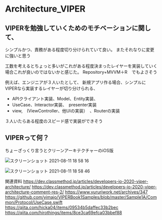 # Architecture_VIPER
## VIPERを勉強していくためのモチベーションに関して、
シンプルかつ、責務がある程度切り分けられていて良い。
またそれなりに変更に強いと思う


工数を考えるとちょっと多いがこれがある程度決まったレイヤーを実装していく場合これが良いのではないかと感じた。
Repository+MVVM＋R　でもよさそう

例えば、エンジニアが３人いたとして、
新規アプリ作る場合、シンプルにVIPERなら実装するレイヤーが切り分けられる、

- APIクライアント実装、Model、Entity実装、　
- UseCase、Interactor実装、　presenter実装 　
- view,　(ViewController、他UIの実装）　、Routerの実装

３人いたらある程度のスピード感で実装ができそう

## VIPERって何？
ちょーざっくり言うとクリーンアーキテクチャーのiOS版

![スクリーンショット 2021-08-11 18 58 16](https://user-images.githubusercontent.com/52149750/129009833-438b88d8-96f2-47ba-a15f-2a2cd166cbe4.png)

![スクリーンショット 2021-08-11 18 58 46](https://user-images.githubusercontent.com/52149750/129009886-1b9501ec-83ad-46bb-9aff-b5d035ac7d31.png)


関連資料
https://dev.classmethod.jp/articles/developers-io-2020-viper-architecture/
https://dev.classmethod.jp/articles/developers-io-2020-viper-architecture-comment-res-2/
https://www.yururiwork.net/archives/347
https://github.com/yimajo/VIPERBook1Samples/blob/master/Sample1A/Common/Protocol/UseCase.swift
https://qiita.com/hicka04/items/09534b5daffec33b2bec
https://qiita.com/hirothings/items/8ce3ca69efca03bbef88
